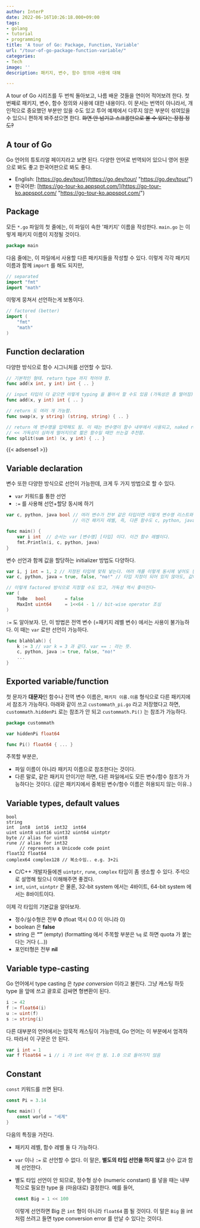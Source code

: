 ```yaml
---
author: InterP
date: 2022-06-16T10:26:18.000+09:00
tags:
- golang
- tutorial
- programming
title: 'A tour of Go: Package, Function, Variable'
url: "/tour-of-go-package-function-variable/"
categories:
- Tech
image: ''
description: 패키지, 변수, 함수 정의와 사용에 대해

---
```

A tour of Go 시리즈를 두 번씩 돌아보고, 나름 배운 것들을 연이어 적어보려 한다. 첫 번째로 패키지, 변수, 함수 정의와 사용에 대한 내용이다. 이 문서는 번역이 아니라서, 개인적으로 중요했던 부분만 있을 수도 있고 투어 예제에서 다루지 않은 부분이 섞여있을 수 있으니 편하게 봐주셨으면 한다. ~~화면 안 넘기고 스크롤만으로 볼 수 있다는 장점 정도?~~

## A tour of Go

Go 언어의 튜토리얼 페이지라고 보면 된다. 다양한 언어로 번역되어 있으니 영어 원문으로 봐도 좋고 한국어판으로 봐도 좋다.

* English: [https://go.dev/tour/](https://go.dev/tour/ "https://go.dev/tour/")
* 한국어판: [https://go-tour-ko.appspot.com/](https://go-tour-ko.appspot.com/ "https://go-tour-ko.appspot.com/")

## Package

모든 `*.go` 파일의 첫 줄에는, 이 파일이 속한 '패키지' 이름을 작성한다. `main.go` 는 이렇게 패키지 이름이 지정될 것이다.

```go
package main
```

다음 줄에는, 이 파일에서 사용할 다른 패키지들을 작성할 수 있다. 이렇게 각각 패키지 이름과 함께 `import` 를 해도 되지만,

```go
// separated
import "fmt"
import "math"
```

이렇게 뭉쳐서 선언하는게 보통이다.

```go
// factored (better)
import (
	"fmt"
	"math"
)
```

## Function declaration

다양한 방식으로 함수 시그니처를 선언할 수 있다.

```go
// 기본적인 형태. return type 까지 적어야 함.
func add(x int, y int) int { .. }

// input 타입이 다 같으면 이렇게 typing 을 몰아서 할 수도 있음 (가독성은 좀 떨어짐)
func add(x, y int) int { .. }     

// return 도 여러 개 가능함.
func swap(x, y string) (string, string) { .. }

// return 에 변수명을 입력해도 됨. 이 때는 변수명이 함수 내부에서 사용되고, naked return 으로 리턴함 ('return' 만 씀) 
// << 가독성이 심하게 떨어지므로 짧은 함수일 때만 쓰는걸 추천함.
func split(sum int) (x, y int) { .. }
```

{{< adsense1 >}}

## Variable declaration

변수 또한 다양한 방식으로 선언이 가능한데, 크게 두 가지 방법으로 할 수 있다.

* `var` 키워드를 통한 선언
* `:=` 를 사용해 선언+할당 동시에 하기

```go
var c, python, java bool // 여러 변수가 전부 같은 타입이면 이렇게 변수명 리스트와 마지막 타입 한 번만 적어서 정의해도 됨.
                         // 이건 패키지 레벨, 즉, 다른 함수도 c, python, java 를 모두 접근할 수 있다.

func main() {
	var i int  // 순서는 var [변수명] [타입] 이다. 이건 함수 레벨이다.
	fmt.Println(i, c, python, java)
}
```

변수 선언과 함께 값을 할당하는 initializer 방법도 다양하다.

```go
var i, j int = 1, 2 // 지정된 타입에 맞춰 넣는다. 여러 개를 이렇게 동시에 넣어도 된다. (이 경우에 j = "str" 하면 에러 난다)
var c, python, java = true, false, "no!" // 타입 지정이 되어 있지 않아도, 값에 따라 개별로 설정된다. 앞부터 bool, bool, string 이 된다.

// 이렇게 factored 방식으로 지정할 수도 있고, 가독성 역시 좋아진다~
var (
	ToBe   bool       = false
	MaxInt uint64     = 1<<64 - 1 // bit-wise operator 조심
)
```

`:=` 도 알아보자. 단, 이 방법은 전역 변수 (=패키지 레벨 변수) 에서는 사용이 불가능하다. 이 때는 `var` 로만 선언이 가능하다.

```go
func blahblah() {
	k := 3 // var k = 3 과 같다. var == : 라는 뜻.
	c, python, java := true, false, "no!"
	...
}
```

## Exported variable/function

첫 문자가 **대문자**인 함수나 전역 변수 이름은, `패키지 이름.이름` 형식으로 다른 패키지에서 참조가 가능하다. 아래와 같이 쓰고 `custommath_pi.go` 라고 저장했다고 하면, `custommath.hiddenPi` 로는 참조가 안 되고 `custommath.Pi()` 는 참조가 가능하다.

```go
package custommath

var hiddenPi float64

func Pi() float64 { ... }
```

주목할 부분은,

* 파일 이름이 아니라 패키지 이름으로 참조한다는 것이다.
* 다른 말로, 같은 패키지 안이기만 하면, 다른 파일에서도 모든 변수/함수 참조가 가능하다는 것이다. (같은 패키지에서 중복된 변수/함수 이름은 허용되지 않는 이유..)

## Variable types, default values

    bool
    string
    int  int8  int16  int32  int64
    uint uint8 uint16 uint32 uint64 uintptr
    byte // alias for uint8
    rune // alias for int32
         // represents a Unicode code point
    float32 float64
    complex64 complex128 // 복소수임.. e.g. 3+2i

* C/C++ 개발자들에겐 `uintptr`, `rune`, `complex` 타입이 좀 생소할 수 있다. 주석으로 설명해 뒀으니 이해해주면 좋겠다.
* `int`, `uint`, `uintptr` 은 물론, 32-bit system 에서는 4바이트, 64-bit system 에서는 8바이트이다.

이제 각 타입의 기본값을 알아보자.

* 정수/실수형은 전부 **0** (float 역시 0.0 이 아니라 0)
* boolean 은 **false**
* string 은 **“”** (empty) (formatting 에서 주목할 부분은 `%q` 로 하면 quota 가 붙는다는 거다 (...))
* 포인터형은 전부 **nil**

## Variable type-casting

Go 언어에서 type casting 은 _type conversion_ 이라고 불린다. 그냥 캐스팅 하듯 type 을 앞에 쓰고 괄호로 감싸면 형변환이 된다.

```go
i := 42
f := float64(i)
u := uint(f)
s := string(i)
```

다른 대부분의 언어에서는 암묵적 캐스팅이 가능한데, Go 언어는 이 부분에서 엄격하다. 따라서 이 구문은 안 된다.

```go
var i int = 1
var f float64 = i // i 가 int 여서 안 됨. 1.0 으로 들어가지 않음
```

## Constant

`const` 키워드를 쓰면 된다.

```go
const Pi = 3.14

func main() {
	const world = "세계"
}
```

다음의 특징을 가진다.

* 패키지 레벨, 함수 레벨 둘 다 가능하다.
* `var` 이나 `:=` 로 선언할 수 없다. 이 말은, **별도의 타입 선언을 하지 않고** 상수 값과 함께 선언한다.
* 별도 타입 선언이 안 되므로, 정수형 상수 (numeric constant) 를 넣을 때는 내부적으로 필요한 type 을 (마음대로) 결정한다. 예를 들어,

  ```go
  const Big = 1 << 100
  ```

  이렇게 선언하면 Big 은 `int` 형이 아니라 `float64` 쯤 될 것이다. 이 말은 `Big` 을 int 처럼 쓰려고 들면 type conversion error 를 만날 수 있다는 것이다.